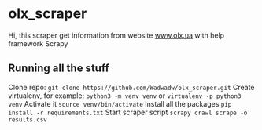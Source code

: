 # olx_scraper
Hi, this scraper get information from website www.olx.ua with help framework Scrapy
## Running all the stuff
Clone repo: `git clone https://github.com/Wadwadw/olx_scraper.git`
Create virtualenv, for example: `python3 -m venv venv` or `virtualenv -p python3 venv`
Activate it `source venv/bin/activate`
Install all the packages `pip install -r requirements.txt`
Start scraper script `scrapy crawl scrape -o results.csv`
